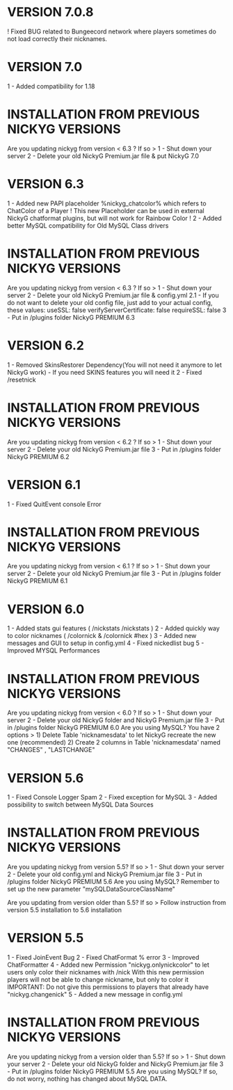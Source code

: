 # VERSION 7.0.8
! Fixed BUG related to Bungeecord network where players sometimes do not load correctly their nicknames.

# VERSION 7.0
1 - Added compatibility for 1.18

# INSTALLATION FROM PREVIOUS NICKYG VERSIONS
Are you updating nickyg from version < 6.3 ?
If so >
       1 - Shut down your server
       2 - Delete your old NickyG Premium.jar file & put NickyG 7.0

# VERSION 6.3
1 - Added new PAPI placeholder %nickyg_chatcolor% which refers to ChatColor of a Player
    ! This new Placeholder can be used in external NickyG chatformat plugins, but will not work for Rainbow Color !
2 - Added better MySQL compatibility for Old MySQL Class drivers

# INSTALLATION FROM PREVIOUS NICKYG VERSIONS
Are you updating nickyg from version < 6.3 ?
If so >
       1 - Shut down your server
       2 - Delete your old NickyG Premium.jar file & config.yml
       2.1 - If you do not want to delete your old config file, just add to your actual config, these values:
       useSSL: false
       verifyServerCertificate: false
       requireSSL: false
       3 - Put in /plugins folder NickyG PREMIUM 6.3

# VERSION 6.2
1 - Removed SkinsRestorer Dependency(You will not need it anymore to let NickyG work) - If you need SKINS features you will need it
2 - Fixed /resetnick 

# INSTALLATION FROM PREVIOUS NICKYG VERSIONS
Are you updating nickyg from version < 6.2 ?
If so >
       1 - Shut down your server
       2 - Delete your old NickyG Premium.jar file
       3 - Put in /plugins folder NickyG PREMIUM 6.2

# VERSION 6.1
1 - Fixed QuitEvent console Error

# INSTALLATION FROM PREVIOUS NICKYG VERSIONS
Are you updating nickyg from version < 6.1 ?
If so >
       1 - Shut down your server
       2 - Delete your old NickyG Premium.jar file
       3 - Put in /plugins folder NickyG PREMIUM 6.1
                     
# VERSION 6.0
1 - Added stats gui features ( /nickstats /nickstats <target> )
2 - Added quickly way to color nicknames ( /colornick & /colornick #hex )
3 - Added new messages and GUI to setup in config.yml
4 - Fixed nickedlist bug
5 - Improved MYSQL Performances

# INSTALLATION FROM PREVIOUS NICKYG VERSIONS
Are you updating nickyg from version < 6.0 ?
If so >
       1 - Shut down your server
       2 - Delete your old NickyG folder and NickyG Premium.jar file
       3 - Put in /plugins folder NickyG PREMIUM 6.0
Are you using MySQL?
You have 2 options > 1) Delete Table 'nicknamesdata' to let NickyG recreate the new one (recommended)
                     2) Create 2 columns in Table 'nicknamesdata' named "CHANGES" , "LASTCHANGE"

# VERSION 5.6
1 - Fixed Console Logger Spam
2 - Fixed exception for MySQL
3 - Added possibility to switch between MySQL Data Sources

# INSTALLATION FROM PREVIOUS NICKYG VERSIONS
Are you updating nickyg from version 5.5?
If so >
       1 - Shut down your server
       2 - Delete your old config.yml and NickyG Premium.jar file
       3 - Put in /plugins folder NickyG PREMIUM 5.6
Are you using MySQL?
Remember to set up the new parameter "mySQLDataSourceClassName"

Are you updating from version older than 5.5?
If so > Follow instruction from version 5.5 installation to 5.6 installation

# VERSION 5.5
1 - Fixed JoinEvent Bug
2 - Fixed ChatFormat % error
3 - Improved ChatFormatter
4 - Added new Permission "nickyg.onlynickcolor" to let users only color their nicknames with /nick <nick>
    With this new permission players will not be able to change nickname, but only to color it
    IMPORTANT: Do not give this permissions to players that already have "nickyg.changenick"
5 - Added a new message in config.yml
 
# INSTALLATION FROM PREVIOUS NICKYG VERSIONS 
Are you updating nickyg from a version older than 5.5?
If so >
       1 - Shut down your server
       2 - Delete your old NickyG folder and NickyG Premium.jar file
       3 - Put in /plugins folder NickyG PREMIUM 5.5
Are you using MySQL?
If so, do not worry, nothing has changed about MySQL DATA.
